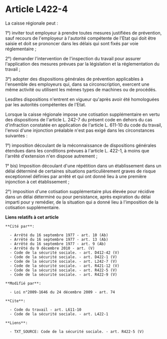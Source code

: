 # Article L422-4

La caisse régionale peut : 

1°) inviter tout employeur à prendre toutes mesures justifiées de prévention, sauf recours de l'employeur à l'autorité
compétente de l'Etat qui doit être saisie et doit se prononcer dans les délais qui sont fixés par voie réglementaire ; 

2°) demander l'intervention de l'inspection du travail pour assurer l'application des mesures prévues par la législation et
la réglementation du travail ; 

3°) adopter des dispositions générales de prévention applicables à l'ensemble des employeurs qui, dans sa circonscription,
exercent une même activité ou utilisent les mêmes types de machines ou de procédés. 

Lesdites dispositions n'entrent en vigueur qu'après avoir été homologuées par les autorités compétentes de l'Etat. 

Lorsque la caisse régionale impose une cotisation supplémentaire en vertu des dispositions de l'article L. 242-7 du présent
code en dehors du cas d'infraction constatée en application de l'article L. 611-10 du code du travail, l'envoi d'une
injonction préalable n'est pas exigé dans les circonstances suivantes : 

1°) imposition découlant de la méconnaissance de dispositions générales étendues dans les conditions prévues à l'article L.
422-1, à moins que l'arrêté d'extension n'en dispose autrement ; 

1° bis) Imposition découlant d'une répétition dans un établissement dans un délai déterminé de certaines situations
particulièrement graves de risque exceptionnel définies par arrêté et qui ont donné lieu à une première injonction à cet
établissement ; 

2°) imposition d'une cotisation supplémentaire plus élevée pour récidive dans un délai déterminé ou pour persistance, après
expiration du délai imparti pour y remédier, de la situation qui a donné lieu à l'imposition de la cotisation supplémentaire.

**Liens relatifs à cet article**

	**Cité par**:

	  - Arrêté du 16 septembre 1977 - art. 10 (Ab)
	  - Arrêté du 16 septembre 1977 - art. 13 (Ab)
	  - Arrêté du 16 septembre 1977 - art. 9 (Ab)
	  - Arrêté du 9 décembre 2010 - art. (V)
	  - Code de la sécurité sociale. - art. D412-42 (V)
	  - Code de la sécurité sociale. - art. D422-1 (V)
	  - Code de la sécurité sociale. - art. L242-7 (V)
	  - Code de la sécurité sociale. - art. R421-12 (V)
	  - Code de la sécurité sociale. - art. R422-5 (V)
	  - Code de la sécurité sociale. - art. R422-9 (V)

	**Modifié par**:

	  - Loi n°2009-1646 du 24 décembre 2009 - art. 74

	**Cite**:

	  - Code du travail - art. L611-10
	  - Code de la sécurité sociale. - art. L422-1

	**Liens**:

	  - TXT_SOURCE: Code de la sécurité sociale. - art. R422-5 (V)
